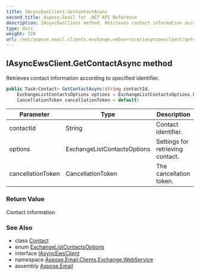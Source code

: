 ```yaml
---
title: IAsyncEwsClient.GetContactAsync
second_title: Aspose.Email for .NET API Reference
description: IAsyncEwsClient method. Retrieves contact information according to specified identifier
type: docs
weight: 320
url: /net/aspose.email.clients.exchange.webservice/iasyncewsclient/getcontactasync/
---
```

## IAsyncEwsClient.GetContactAsync method

Retrieves contact information according to specified identifier.

```csharp
public Task<Contact> GetContactAsync(string contactId, 
    ExchangeListContactsOptions options = ExchangeListContactsOptions.FetchPhoto, 
    CancellationToken cancellationToken = default)
```

| Parameter | Type | Description |
| --- | --- | --- |
| contactId | String | Contact identifier. |
| options | ExchangeListContactsOptions | Settings for retrieving contact. |
| cancellationToken | CancellationToken | The cancellation token. |

### Return Value

Contact information

### See Also

* class [Contact](../../../aspose.email.personalinfo/contact/)
* enum [ExchangeListContactsOptions](../../exchangelistcontactsoptions/)
* interface [IAsyncEwsClient](../)
* namespace [Aspose.Email.Clients.Exchange.WebService](../../iasyncewsclient/)
* assembly [Aspose.Email](../../../)


